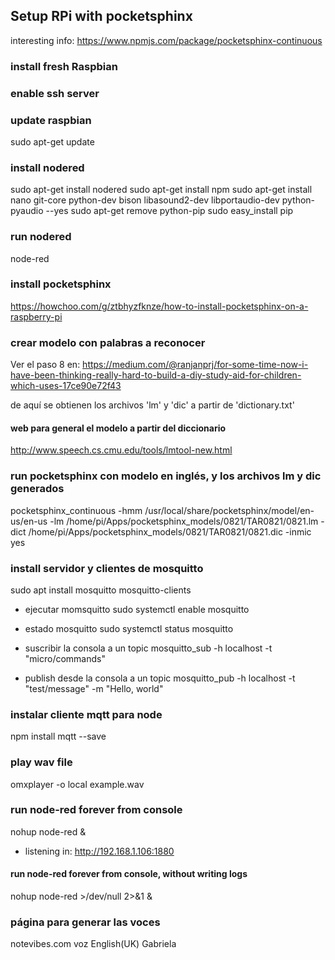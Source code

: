 

## Setup RPi with pocketsphinx
interesting info:
https://www.npmjs.com/package/pocketsphinx-continuous



### install fresh Raspbian

### enable ssh server

### update raspbian
sudo apt-get update

### install nodered
sudo apt-get install nodered
sudo apt-get install npm
sudo apt-get install nano git-core python-dev bison libasound2-dev libportaudio-dev python-pyaudio --yes
sudo apt-get remove python-pip
sudo easy_install pip

### run nodered
node-red


### install pocketsphinx
https://howchoo.com/g/ztbhyzfknze/how-to-install-pocketsphinx-on-a-raspberry-pi

### crear modelo con palabras a reconocer
Ver el paso 8 en:
https://medium.com/@ranjanprj/for-some-time-now-i-have-been-thinking-really-hard-to-build-a-diy-study-aid-for-children-which-uses-17ce90e72f43

de aquí se obtienen los archivos 'lm' y 'dic' a partir de 'dictionary.txt'

#### web para general el modelo a partir del diccionario
http://www.speech.cs.cmu.edu/tools/lmtool-new.html

### run pocketsphinx con modelo en inglés, y los archivos lm y dic generados

pocketsphinx_continuous -hmm  /usr/local/share/pocketsphinx/model/en-us/en-us -lm /home/pi/Apps/pocketsphinx_models/0821/TAR0821/0821.lm -dict /home/pi/Apps/pocketsphinx_models/0821/TAR0821/0821.dic -inmic yes

### install servidor y clientes de mosquitto 
sudo apt install mosquitto mosquitto-clients

- ejecutar momsquitto
sudo systemctl enable mosquitto

- estado mosquitto
sudo systemctl status mosquitto

- suscribir la consola a un topic
mosquitto_sub -h localhost -t "micro/commands"

- publish desde la consola a un topic
mosquitto_pub -h localhost -t "test/message" -m "Hello, world"

### instalar cliente mqtt para node
npm install mqtt --save

### play wav file
omxplayer -o local example.wav

### run node-red forever from console
nohup node-red &
- listening in:
http://192.168.1.106:1880
#### run node-red forever from console, without writing logs
nohup node-red >/dev/null 2>&1 &

### página para generar las voces
notevibes.com
voz English(UK) Gabriela
